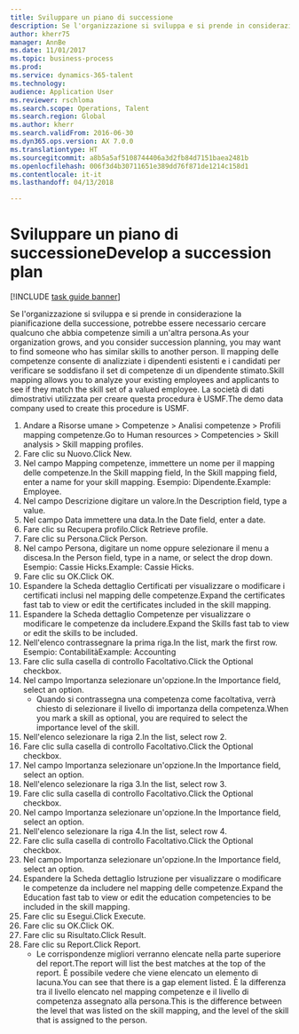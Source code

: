 ```yaml
--- 
title: Sviluppare un piano di successione
description: Se l'organizzazione si sviluppa e si prende in considerazione la pianificazione della successione, potrebbe essere necessario cercare qualcuno che abbia competenze simili a un'altra persona.
author: kherr75
manager: AnnBe
ms.date: 11/01/2017
ms.topic: business-process
ms.prod: 
ms.service: dynamics-365-talent
ms.technology: 
audience: Application User
ms.reviewer: rschloma
ms.search.scope: Operations, Talent
ms.search.region: Global
ms.author: kherr
ms.search.validFrom: 2016-06-30
ms.dyn365.ops.version: AX 7.0.0
ms.translationtype: HT
ms.sourcegitcommit: a8b5a5af5108744406a3d2fb84d7151baea2481b
ms.openlocfilehash: 006f3d4b30711651e389dd76f871de1214c158d1
ms.contentlocale: it-it
ms.lasthandoff: 04/13/2018

---
```

# <a name="develop-a-succession-plan"></a><span data-ttu-id="7f30f-103">Sviluppare un piano di successione</span><span class="sxs-lookup"><span data-stu-id="7f30f-103">Develop a succession plan</span></span>

[!INCLUDE [task guide banner](../../includes/task-guide-banner.md)]

<span data-ttu-id="7f30f-104">Se l'organizzazione si sviluppa e si prende in considerazione la pianificazione della successione, potrebbe essere necessario cercare qualcuno che abbia competenze simili a un'altra persona.</span><span class="sxs-lookup"><span data-stu-id="7f30f-104">As your organization grows, and you consider succession planning, you may want to find someone who has similar skills to another person.</span></span>  <span data-ttu-id="7f30f-105">Il mapping delle competenze consente di analizziate i dipendenti esistenti e i candidati per verificare se soddisfano il set di competenze di un dipendente stimato.</span><span class="sxs-lookup"><span data-stu-id="7f30f-105">Skill mapping allows you to analyze your existing employees and applicants to see if they match the skill set of a valued employee.</span></span> <span data-ttu-id="7f30f-106">La società di dati dimostrativi utilizzata per creare questa procedura è USMF.</span><span class="sxs-lookup"><span data-stu-id="7f30f-106">The demo data company used to create this procedure is USMF.</span></span>

1. <span data-ttu-id="7f30f-107">Andare a Risorse umane > Competenze > Analisi competenze > Profili mapping competenze.</span><span class="sxs-lookup"><span data-stu-id="7f30f-107">Go to Human resources > Competencies > Skill analysis > Skill mapping profiles.</span></span>
2. <span data-ttu-id="7f30f-108">Fare clic su Nuovo.</span><span class="sxs-lookup"><span data-stu-id="7f30f-108">Click New.</span></span>
3. <span data-ttu-id="7f30f-109">Nel campo Mapping competenze, immettere un nome per il mapping delle competenze.</span><span class="sxs-lookup"><span data-stu-id="7f30f-109">In the Skill mapping field, In the Skill mapping field, enter a name for your skill mapping.</span></span>  <span data-ttu-id="7f30f-110">Esempio: Dipendente.</span><span class="sxs-lookup"><span data-stu-id="7f30f-110">Example: Employee.</span></span>
4. <span data-ttu-id="7f30f-111">Nel campo Descrizione digitare un valore.</span><span class="sxs-lookup"><span data-stu-id="7f30f-111">In the Description field, type a value.</span></span>
5. <span data-ttu-id="7f30f-112">Nel campo Data immettere una data.</span><span class="sxs-lookup"><span data-stu-id="7f30f-112">In the Date field, enter a date.</span></span>
6. <span data-ttu-id="7f30f-113">Fare clic su Recupera profilo.</span><span class="sxs-lookup"><span data-stu-id="7f30f-113">Click Retrieve profile.</span></span>
7. <span data-ttu-id="7f30f-114">Fare clic su Persona.</span><span class="sxs-lookup"><span data-stu-id="7f30f-114">Click Person.</span></span>
8. <span data-ttu-id="7f30f-115">Nel campo Persona, digitare un nome oppure selezionare il menu a discesa.</span><span class="sxs-lookup"><span data-stu-id="7f30f-115">In the Person field, type in a name, or select the drop down.</span></span>  <span data-ttu-id="7f30f-116">Esempio: Cassie Hicks.</span><span class="sxs-lookup"><span data-stu-id="7f30f-116">Example: Cassie Hicks.</span></span>
9. <span data-ttu-id="7f30f-117">Fare clic su OK.</span><span class="sxs-lookup"><span data-stu-id="7f30f-117">Click OK.</span></span>
10. <span data-ttu-id="7f30f-118">Espandere la Scheda dettaglio Certificati per visualizzare o modificare i certificati inclusi nel mapping delle competenze.</span><span class="sxs-lookup"><span data-stu-id="7f30f-118">Expand the certificates fast tab to view or edit the certificates included in the skill mapping.</span></span>
11. <span data-ttu-id="7f30f-119">Espandere la Scheda dettaglio Competenze per visualizzare o modificare le competenze da includere.</span><span class="sxs-lookup"><span data-stu-id="7f30f-119">Expand the Skills fast tab to view or edit the skills to be included.</span></span>
12. <span data-ttu-id="7f30f-120">Nell'elenco contrassegnare la prima riga.</span><span class="sxs-lookup"><span data-stu-id="7f30f-120">In the list, mark the first row.</span></span>  <span data-ttu-id="7f30f-121">Esempio: Contabilità</span><span class="sxs-lookup"><span data-stu-id="7f30f-121">Example:  Accounting</span></span>
13. <span data-ttu-id="7f30f-122">Fare clic sulla casella di controllo Facoltativo.</span><span class="sxs-lookup"><span data-stu-id="7f30f-122">Click the Optional checkbox.</span></span>
14. <span data-ttu-id="7f30f-123">Nel campo Importanza selezionare un'opzione.</span><span class="sxs-lookup"><span data-stu-id="7f30f-123">In the Importance field, select an option.</span></span>
    * <span data-ttu-id="7f30f-124">Quando si contrassegna una competenza come facoltativa, verrà chiesto di selezionare il livello di importanza della competenza.</span><span class="sxs-lookup"><span data-stu-id="7f30f-124">When you mark a skill as optional, you are required to select the importance level of the skill.</span></span>  
15. <span data-ttu-id="7f30f-125">Nell'elenco selezionare la riga 2.</span><span class="sxs-lookup"><span data-stu-id="7f30f-125">In the list, select row 2.</span></span>
16. <span data-ttu-id="7f30f-126">Fare clic sulla casella di controllo Facoltativo.</span><span class="sxs-lookup"><span data-stu-id="7f30f-126">Click the Optional checkbox.</span></span>
17. <span data-ttu-id="7f30f-127">Nel campo Importanza selezionare un'opzione.</span><span class="sxs-lookup"><span data-stu-id="7f30f-127">In the Importance field, select an option.</span></span>
18. <span data-ttu-id="7f30f-128">Nell'elenco selezionare la riga 3.</span><span class="sxs-lookup"><span data-stu-id="7f30f-128">In the list, select row 3.</span></span>
19. <span data-ttu-id="7f30f-129">Fare clic sulla casella di controllo Facoltativo.</span><span class="sxs-lookup"><span data-stu-id="7f30f-129">Click the Optional checkbox.</span></span>
20. <span data-ttu-id="7f30f-130">Nel campo Importanza selezionare un'opzione.</span><span class="sxs-lookup"><span data-stu-id="7f30f-130">In the Importance field, select an option.</span></span>
21. <span data-ttu-id="7f30f-131">Nell'elenco selezionare la riga 4.</span><span class="sxs-lookup"><span data-stu-id="7f30f-131">In the list, select row 4.</span></span>
22. <span data-ttu-id="7f30f-132">Fare clic sulla casella di controllo Facoltativo.</span><span class="sxs-lookup"><span data-stu-id="7f30f-132">Click the Optional checkbox.</span></span>
23. <span data-ttu-id="7f30f-133">Nel campo Importanza selezionare un'opzione.</span><span class="sxs-lookup"><span data-stu-id="7f30f-133">In the Importance field, select an option.</span></span>
24. <span data-ttu-id="7f30f-134">Espandere la Scheda dettaglio Istruzione per visualizzare o modificare le competenze da includere nel mapping delle competenze.</span><span class="sxs-lookup"><span data-stu-id="7f30f-134">Expand the Education fast tab to view or edit the education competencies to be included in the skill mapping.</span></span>
25. <span data-ttu-id="7f30f-135">Fare clic su Esegui.</span><span class="sxs-lookup"><span data-stu-id="7f30f-135">Click Execute.</span></span>
26. <span data-ttu-id="7f30f-136">Fare clic su OK.</span><span class="sxs-lookup"><span data-stu-id="7f30f-136">Click OK.</span></span>
27. <span data-ttu-id="7f30f-137">Fare clic su Risultato.</span><span class="sxs-lookup"><span data-stu-id="7f30f-137">Click Result.</span></span>
28. <span data-ttu-id="7f30f-138">Fare clic su Report.</span><span class="sxs-lookup"><span data-stu-id="7f30f-138">Click Report.</span></span>
    * <span data-ttu-id="7f30f-139">Le corrispondenze migliori verranno elencate nella parte superiore del report.</span><span class="sxs-lookup"><span data-stu-id="7f30f-139">The report will list the best matches at the top of the report.</span></span>  <span data-ttu-id="7f30f-140">È possibile vedere che viene elencato un elemento di lacuna.</span><span class="sxs-lookup"><span data-stu-id="7f30f-140">You can see that there is a gap element listed.</span></span>  <span data-ttu-id="7f30f-141">È la differenza tra il livello elencato nel mapping competenze e il livello di competenza assegnato alla persona.</span><span class="sxs-lookup"><span data-stu-id="7f30f-141">This is the difference between the level that was listed on the skill mapping, and the level of the skill that is assigned to the person.</span></span>  


